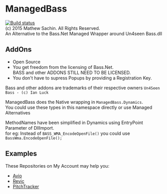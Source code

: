 # ManagedBass
[![Build status](https://ci.appveyor.com/api/projects/status/0xjpk9r156tn6reu?svg=true)](https://ci.appveyor.com/project/MathewSachin/managedbass)  
(c) 2015 Mathew Sachin. All Rights Reserved.  
An Alternative to the Bass.Net Managed Wrapper around Un4seen Bass.dll

AddOns
-----------------------------------------
* Open Source
* You get freedom from the licensing of Bass.Net.  
  BASS and other ADDONS STILL NEED TO BE LICENSED.
* You don't have to supress Popups by providing a Registration Key.

Bass and other addons are trademarks of their respective owners
`Un4Seen Bass - (c) Ian Luck`

ManagedBass does the Native wrapping in `ManagedBass.Dynamics`.  
You could use these types in this namespace directly or use Managed Alternatives

MethodNames have been simplified in Dynamics using EntryPoint Parameter of DllImport.  
for eg: Instead of `BASS_WMA_EncodeOpenFile()` you could use `BassWma.EncodeOpenFile();`

Examples
-------------------------------
These Repositories on My Account may help you:  
* [Avio](http://github.com/Revica/Avio)
* [Revic](http://github.com/Revica/Revic)
* [PitchTracker](http://github.com/Revica/PitchTracker)
